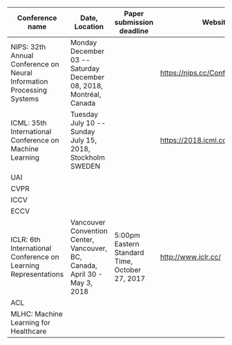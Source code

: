 Conference name | Date, Location     | Paper submission deadline | Website                       |
--------------- | -------- | ------------------------- | ----------------------------- |
NIPS: 32th Annual Conference on Neural Information Processing Systems | Monday December 03 -- Saturday December 08, 2018, Montréal, Canada |                           | https://nips.cc/Conferences/2018 |
ICML: 35th International Conference on Machine Learning | Tuesday July 10 -- Sunday July 15, 2018, Stockholm SWEDEN | | https://2018.icml.cc/ | 
UAI             |          |                           |                               |
CVPR            |          |                           |                               |
ICCV            |          |                           |                               |
ECCV            |          |                           |                               |
ICLR: 6th International Conference on Learning Representations  | Vancouver Convention Center, Vancouver, BC, Canada, April 30 - May 3, 2018 | 5:00pm Eastern Standard Time, October 27, 2017 | http://www.iclr.cc/ |
ACL             |          |                           |                               |
MLHC: Machine Learning for Healthcare |          |                           |                               |
